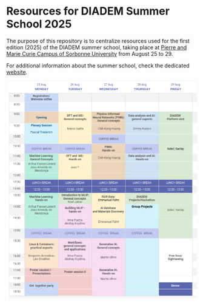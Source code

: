 # Resources for DIADEM Summer School 2025

The purpose of this repository is to centralize resources used for the first edition (2025) of the DIADEM summer school, taking place at [Pierre and Marie Curie Campus of Sorbonne University](https://maps.app.goo.gl/U1tsTLtGAPz3XpYi6) from August 25 to 29.

For additional information about the summer school, check the dedicated [website](https://ecolediadem.sciencesconf.org/?lang=en).

![image](.assets/summer-school-prog.png)
